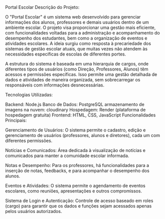 Portal Escolar
Descrição do Projeto:

O "Portal Escolar" é um sistema web desenvolvido para gerenciar informações dos alunos, professores e demais usuários dentro de um ambiente escolar. O projeto visa proporcionar uma gestão mais eficiente, com funcionalidades voltadas para a administração e acompanhamento do desempenho dos estudantes, bem como a organização de eventos e atividades escolares. A ideia surgiu como resposta à precariedade dos sistemas de gestão escolar atuais, que muitas vezes não atendem às necessidades específicas de escolas de diferentes portes.

A estrutura do sistema é baseada em uma hierarquia de cargos, onde diferentes tipos de usuários (como Direção, Professores, Alunos) têm acessos e permissões específicas. Isso permite uma gestão detalhada de dados e atividades de maneira organizada, sem sobrecarregar os responsáveis com informações desnecessárias.

Tecnologias Utilizadas:

Backend: Node.js
Banco de Dados: PostgreSQL
armazenamento de imagens na nuvem: cloudinary
Hospedagem: Render (plataforma de hospedagem gratuita)
Frontend: HTML, CSS, JavaScript
Funcionalidades Principais:

Gerenciamento de Usuários: O sistema permite o cadastro, edição e gerenciamento de usuários (professores, alunos e diretores), cada um com diferentes permissões.

Notícias e Comunicados: Área dedicada à visualização de notícias e comunicados para manter a comunidade escolar informada.

Notas e Desempenho: Para os professores, há funcionalidades para a inserção de notas, feedbacks, e para acompanhar o desempenho dos alunos.

Eventos e Atividades: O sistema permite o agendamento de eventos escolares, como reuniões, apresentações e outros compromissos.

Sistema de Login e Autenticação: Controle de acesso baseado em roles (cargo) para garantir que os dados e funções sejam acessados apenas pelos usuários autorizados.

